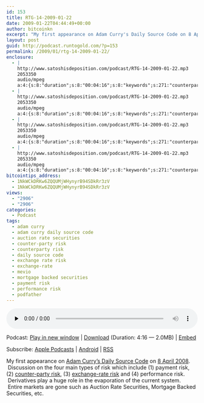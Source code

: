 ```yaml
---
id: 153
title: RTG-14-2009-01-22
date: 2009-01-22T04:44:49+00:00
author: bitcoinkn
excerpt: "My first appearance on Adam Curry's Daily Source Code on 8 April 2008.  Discussion on the four main types of risk which include (1)payment, (2) counter-party, (3) exchange-rate and (4) performance.  Derivatives play a huge role in the evaporation of the current system.  Entire markets are gone such as Auction Rate Securities, Mortgage Backed Securities, etc."
layout: post
guid: http://podcast.runtogold.com/?p=153
permalink: /2009/01/rtg-14-2009-01-22/
enclosure:
  - |
    http://www.satoshisdeposition.com/podcast/RTG-14-2009-01-22.mp3
    2053350
    audio/mpeg
    a:4:{s:8:"duration";s:8:"00:04:16";s:8:"keywords";s:271:"counterparty risk, counter-party risk, payment risk, exchange-rate, exchange rate, exchange-rate risk, exchange rate risk, performance risk, adam curry, daily source code, mevio, adam curry daily source code, podfather, auction rate securities, mortgage backed securities";s:6:"author";s:17:"Trace Mayer, J.D.";s:8:"explicit";s:1:"0";}
  - |
    http://www.satoshisdeposition.com/podcast/RTG-14-2009-01-22.mp3
    2053350
    audio/mpeg
    a:4:{s:8:"duration";s:8:"00:04:16";s:8:"keywords";s:271:"counterparty risk, counter-party risk, payment risk, exchange-rate, exchange rate, exchange-rate risk, exchange rate risk, performance risk, adam curry, daily source code, mevio, adam curry daily source code, podfather, auction rate securities, mortgage backed securities";s:6:"author";s:17:"Trace Mayer, J.D.";s:8:"explicit";s:1:"0";}
  - |
    http://www.satoshisdeposition.com/podcast/RTG-14-2009-01-22.mp3
    2053350
    audio/mpeg
    a:4:{s:8:"duration";s:8:"00:04:16";s:8:"keywords";s:271:"counterparty risk, counter-party risk, payment risk, exchange-rate, exchange rate, exchange-rate risk, exchange rate risk, performance risk, adam curry, daily source code, mevio, adam curry daily source code, podfather, auction rate securities, mortgage backed securities";s:6:"author";s:17:"Trace Mayer, J.D.";s:8:"explicit";s:1:"0";}
  - |
    http://www.satoshisdeposition.com/podcast/RTG-14-2009-01-22.mp3
    2053350
    audio/mpeg
    a:4:{s:8:"duration";s:8:"00:04:16";s:8:"keywords";s:271:"counterparty risk, counter-party risk, payment risk, exchange-rate, exchange rate, exchange-rate risk, exchange rate risk, performance risk, adam curry, daily source code, mevio, adam curry daily source code, podfather, auction rate securities, mortgage backed securities";s:6:"author";s:17:"Trace Mayer, J.D.";s:8:"explicit";s:1:"0";}
bitcointips_address:
  - 1NkWCkDRKw6ZQQUMjWHynyrB94SDkRr3zV
  - 1NkWCkDRKw6ZQQUMjWHynyrB94SDkRr3zV
views:
  - "2906"
  - "2906"
categories:
  - Podcast
tags:
  - adam curry
  - adam curry daily source code
  - auction rate securities
  - counter-party risk
  - counterparty risk
  - daily source code
  - exchange rate risk
  - exchange-rate
  - mevio
  - mortgage backed securities
  - payment risk
  - performance risk
  - podfather
---
```

<!--powerpress_player-->

<div class="powerpress_player" id="powerpress_player_5603">
  <audio class="wp-audio-shortcode" id="audio-153-14" preload="none" style="width: 100%;" controls="controls"><source type="audio/mpeg" src="http://media.blubrry.com/bitcoinruntogold/p/www.satoshisdeposition.com/podcast/RTG-14-2009-01-22.mp3?_=14" /><a href="http://media.blubrry.com/bitcoinruntogold/p/www.satoshisdeposition.com/podcast/RTG-14-2009-01-22.mp3">http://media.blubrry.com/bitcoinruntogold/p/www.satoshisdeposition.com/podcast/RTG-14-2009-01-22.mp3</a></audio>
</div>

<p class="powerpress_links powerpress_links_mp3">
  Podcast: <a href="http://media.blubrry.com/bitcoinruntogold/p/www.satoshisdeposition.com/podcast/RTG-14-2009-01-22.mp3" class="powerpress_link_pinw" target="_blank" title="Play in new window" onclick="return powerpress_pinw('https://www.bitcoin.kn/?powerpress_pinw=153-podcast');" rel="nofollow">Play in new window</a> | <a href="http://media.blubrry.com/bitcoinruntogold/s/www.satoshisdeposition.com/podcast/RTG-14-2009-01-22.mp3" class="powerpress_link_d" title="Download" rel="nofollow" download="RTG-14-2009-01-22.mp3">Download</a> (Duration: 4:16 &#8212; 2.0MB) | <a href="#" class="powerpress_link_e" title="Embed" onclick="return powerpress_show_embed('153-podcast');" rel="nofollow">Embed</a>
</p>

<p class="powerpress_embed_box" id="powerpress_embed_153-podcast" style="display: none;">
  <input id="powerpress_embed_153-podcast_t" type="text" value="<iframe width=&quot;320&quot; height=&quot;30&quot; src=&quot;https://www.bitcoin.kn/?powerpress_embed=153-podcast&amp;powerpress_player=mediaelement-audio&quot; frameborder=&quot;0&quot; scrolling=&quot;no&quot;></iframe>" onclick="javascript: this.select();" onfocus="javascript: this.select();" style="width: 70%;" readOnly />
</p>

<p class="powerpress_links powerpress_subscribe_links">
  Subscribe: <a href="https://itunes.apple.com/WebObjects/MZStore.woa/wa/viewPodcast?id=301670981&mt=2&ls=1#episodeGuid=http%3A%2F%2Fpodcast.runtogold.com%2F%3Fp%3D153" class="powerpress_link_subscribe powerpress_link_subscribe_itunes" title="Subscribe on Apple Podcasts" rel="nofollow">Apple Podcasts</a> | <a href="https://subscribeonandroid.com/www.bitcoin.kn/feed/podcast/" class="powerpress_link_subscribe powerpress_link_subscribe_android" title="Subscribe on Android" rel="nofollow">Android</a> | <a href="https://www.bitcoin.kn/feed/podcast/" class="powerpress_link_subscribe powerpress_link_subscribe_rss" title="Subscribe via RSS" rel="nofollow">RSS</a>
</p>

My first appearance on <a href="http://curry.mevio.com/" target="_blank">Adam Curry&#8217;s Daily Source Code</a> on <a href="http://www.runtogold.com/2008/04/daily-source-code-744/" target="_blank">8 April 2008</a>.  Discussion on the four main types of risk which include (1) payment risk, (2) <a href="http://www.runtogold.com/2008/06/counter-party-risk/" target="_blank">counter-party risk</a>, (3) <a href="http://www.runtogold.com/2008/06/payment-risk/" target="_blank">exchange-rate risk</a> and (4) performance risk.  Derivatives play a huge role in the evaporation of the current system.  Entire markets are gone such as Auction Rate Securities, Mortgage Backed Securities, etc.